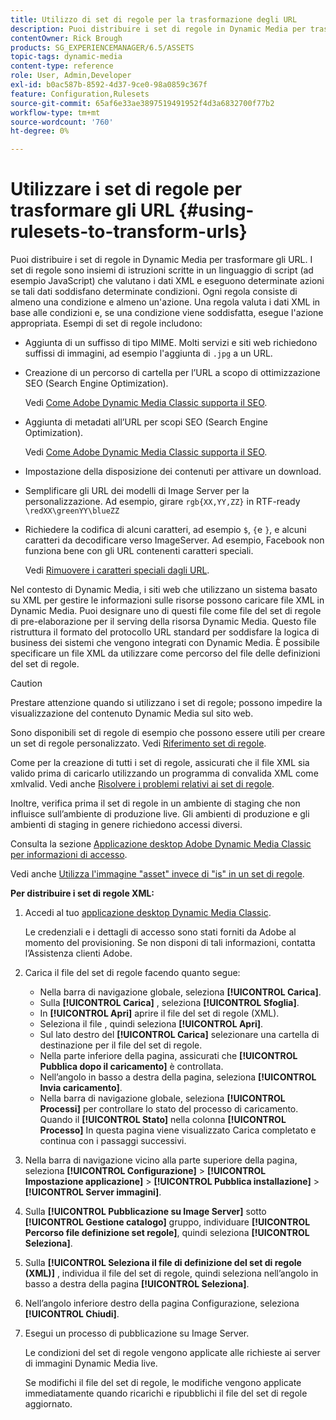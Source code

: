 ```yaml
---
title: Utilizzo di set di regole per la trasformazione degli URL
description: Puoi distribuire i set di regole in Dynamic Media per trasformare gli URL. I set di regole sono insiemi di istruzioni scritte in un linguaggio di script (ad esempio JavaScript) che valutano i dati XML e eseguono determinate azioni se tali dati soddisfano determinate condizioni.
contentOwner: Rick Brough
products: SG_EXPERIENCEMANAGER/6.5/ASSETS
topic-tags: dynamic-media
content-type: reference
role: User, Admin,Developer
exl-id: b0ac587b-8592-4d37-9ce0-98a0859c367f
feature: Configuration,Rulesets
source-git-commit: 65af6e33ae3897519491952f4d3a6832700f77b2
workflow-type: tm+mt
source-wordcount: '760'
ht-degree: 0%

---
```


# Utilizzare i set di regole per trasformare gli URL {#using-rulesets-to-transform-urls}

Puoi distribuire i set di regole in Dynamic Media per trasformare gli URL. I set di regole sono insiemi di istruzioni scritte in un linguaggio di script (ad esempio JavaScript) che valutano i dati XML e eseguono determinate azioni se tali dati soddisfano determinate condizioni. Ogni regola consiste di almeno una condizione e almeno un&#39;azione. Una regola valuta i dati XML in base alle condizioni e, se una condizione viene soddisfatta, esegue l&#39;azione appropriata. Esempi di set di regole includono:

* Aggiunta di un suffisso di tipo MIME. Molti servizi e siti web richiedono suffissi di immagini, ad esempio l&#39;aggiunta di `.jpg` a un URL.
* Creazione di un percorso di cartella per l’URL a scopo di ottimizzazione SEO (Search Engine Optimization).

   Vedi [Come Adobe Dynamic Media Classic supporta il SEO](/help/assets/assets/s7_seo.pdf).

* Aggiunta di metadati all’URL per scopi SEO (Search Engine Optimization).

   Vedi [Come Adobe Dynamic Media Classic supporta il SEO](/help/assets/assets/s7_seo.pdf).

* Impostazione della disposizione dei contenuti per attivare un download.
* Semplificare gli URL dei modelli di Image Server per la personalizzazione. Ad esempio, girare `rgb{XX,YY,ZZ}` in RTF-ready `\redXX\greenYY\blueZZ`

* Richiedere la codifica di alcuni caratteri, ad esempio `$`, `{`e `}`, e alcuni caratteri da decodificare verso ImageServer. Ad esempio, Facebook non funziona bene con gli URL contenenti caratteri speciali.

   Vedi [Rimuovere i caratteri speciali dagli URL](https://helpx.adobe.com/experience-manager/scene7/kb/base/scene7-rulesets/remove-special-characters-urls.html).

Nel contesto di Dynamic Media, i siti web che utilizzano un sistema basato su XML per gestire le informazioni sulle risorse possono caricare file XML in Dynamic Media. Puoi designare uno di questi file come file del set di regole di pre-elaborazione per il serving della risorsa Dynamic Media. Questo file ristruttura il formato del protocollo URL standard per soddisfare la logica di business dei sistemi che vengono integrati con Dynamic Media. È possibile specificare un file XML da utilizzare come percorso del file delle definizioni del set di regole.

>[!CAUTION]
>
>Prestare attenzione quando si utilizzano i set di regole; possono impedire la visualizzazione del contenuto Dynamic Media sul sito web.

Sono disponibili set di regole di esempio che possono essere utili per creare un set di regole personalizzato.
Vedi [Riferimento set di regole](https://experienceleague.adobe.com/docs/dynamic-media-developer-resources/image-serving-api/image-serving-api/rule-set-reference/c-rule-set-reference.html).

Come per la creazione di tutti i set di regole, assicurati che il file XML sia valido prima di caricarlo utilizzando un programma di convalida XML come xmlvalid.
Vedi anche [Risolvere i problemi relativi ai set di regole](https://helpx.adobe.com/experience-manager/scene7/kb/base/scene7-rulesets/scene7-ruleset-troubleshooting.html).

Inoltre, verifica prima il set di regole in un ambiente di staging che non influisce sull’ambiente di produzione live.
Gli ambienti di produzione e gli ambienti di staging in genere richiedono accessi diversi.

Consulta la sezione [Applicazione desktop Adobe Dynamic Media Classic per informazioni di accesso](https://experienceleague.adobe.com/docs/dynamic-media-classic/using/getting-started/signing-out.html#sign-in-dmc-app).

<!-- OBSOLETE INFORMATION * **NA staging environment** login page: [https://s7sps1-staging.scene7.com/IpsWeb/](https://s7sps1-staging.scene7.com/IpsWeb/)
* **EMEA staging environment** login page: [https://s7sps3-staging.scene7.com/IpsWeb/](https://s7sps3-staging.scene7.com/IpsWeb/)
* **JAPAC staging environment** login page: [https://s7sps5-staging.scene7.com/IpsWeb/](https://s7sps5-staging.scene7.com/IpsWeb/) -->

Vedi anche [Utilizza l&#39;immagine &quot;asset&quot; invece di &quot;is&quot; in un set di regole](https://helpx.adobe.com/experience-manager/scene7/kb/base/scene7-rulesets/ruleset-asset-instead-image.html).

**Per distribuire i set di regole XML:**

1. Accedi al tuo [applicazione desktop Dynamic Media Classic](https://experienceleague.adobe.com/docs/dynamic-media-classic/using/getting-started/signing-out.html#sign-in-dmc-app).

   Le credenziali e i dettagli di accesso sono stati forniti da Adobe al momento del provisioning. Se non disponi di tali informazioni, contatta l’Assistenza clienti Adobe.

1. Carica il file del set di regole facendo quanto segue:

   * Nella barra di navigazione globale, seleziona **[!UICONTROL Carica]**.
   * Sulla **[!UICONTROL Carica]** , seleziona **[!UICONTROL Sfoglia]**.
   * In **[!UICONTROL Apri]** aprire il file del set di regole (XML).
   * Seleziona il file , quindi seleziona **[!UICONTROL Apri]**.
   * Sul lato destro del **[!UICONTROL Carica]** selezionare una cartella di destinazione per il file del set di regole.
   * Nella parte inferiore della pagina, assicurati che **[!UICONTROL Pubblica dopo il caricamento]** è controllata.
   * Nell’angolo in basso a destra della pagina, seleziona **[!UICONTROL Invia caricamento]**.
   * Nella barra di navigazione globale, seleziona **[!UICONTROL Processi]** per controllare lo stato del processo di caricamento. Quando il **[!UICONTROL Stato]** nella colonna **[!UICONTROL Processo]** In questa pagina viene visualizzato Carica completato e continua con i passaggi successivi.

1. Nella barra di navigazione vicino alla parte superiore della pagina, seleziona **[!UICONTROL Configurazione]** > **[!UICONTROL Impostazione applicazione]** > **[!UICONTROL Pubblica installazione]** > **[!UICONTROL Server immagini]**.
1. Sulla **[!UICONTROL Pubblicazione su Image Server]** sotto **[!UICONTROL Gestione catalogo]** gruppo, individuare **[!UICONTROL Percorso file definizione set regole]**, quindi seleziona **[!UICONTROL Seleziona]**.
1. Sulla **[!UICONTROL Seleziona il file di definizione del set di regole (XML)]** , individua il file del set di regole, quindi seleziona nell’angolo in basso a destra della pagina **[!UICONTROL Seleziona]**.
1. Nell’angolo inferiore destro della pagina Configurazione, seleziona **[!UICONTROL Chiudi]**.
1. Esegui un processo di pubblicazione su Image Server.

   Le condizioni del set di regole vengono applicate alle richieste ai server di immagini Dynamic Media live.

   Se modifichi il file del set di regole, le modifiche vengono applicate immediatamente quando ricarichi e ripubblichi il file del set di regole aggiornato.
